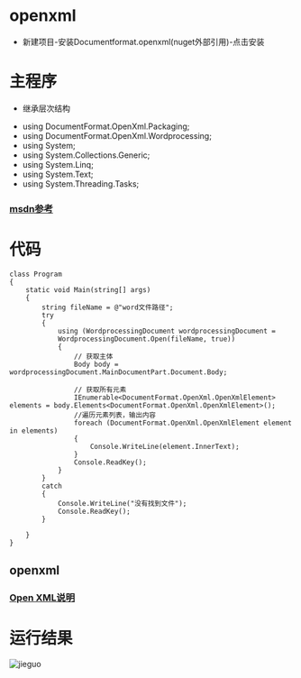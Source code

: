 # openxml
- 新建项目-安装Documentformat.openxml(nuget外部引用)-点击安装

# 主程序
 *  继承层次结构
- using DocumentFormat.OpenXml.Packaging;
- using DocumentFormat.OpenXml.Wordprocessing;
- using System;
- using System.Collections.Generic;
- using System.Linq;
- using System.Text;
- using System.Threading.Tasks;
### [msdn参考](https://msdn.microsoft.com/zh-cn/library/office/documentformat.openxml.openxmlelement.aspx)

# 代码

    class Program
    {
        static void Main(string[] args)
        {
            string fileName = @"word文件路径";
            try
            {
                using (WordprocessingDocument wordprocessingDocument =
                WordprocessingDocument.Open(fileName, true))
                {
                    // 获取主体
                    Body body = wordprocessingDocument.MainDocumentPart.Document.Body;

                    // 获取所有元素
                    IEnumerable<DocumentFormat.OpenXml.OpenXmlElement> elements = body.Elements<DocumentFormat.OpenXml.OpenXmlElement>();
                    //遍历元素列表，输出内容
                    foreach (DocumentFormat.OpenXml.OpenXmlElement element in elements)
                    {
                        Console.WriteLine(element.InnerText);
                    }
                    Console.ReadKey();
                }
            }
            catch
            {
                Console.WriteLine("没有找到文件");
                Console.ReadKey();
            }
            
        }
    }

## openxml
### [Open XML说明](https://blog.csdn.net/rencuicuilucy/article/details/8479394)


# 运行结果

![jieguo](https://www.zybuluo.com/static/img/logo.png)
